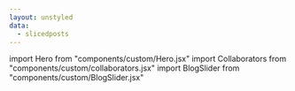 ```yaml
---
layout: unstyled
data:
  - slicedposts
---
```


import Hero from "components/custom/Hero.jsx"
import Collaborators from "components/custom/collaborators.jsx"
import BlogSlider from "components/custom/BlogSlider.jsx"

<Hero />

<Collaborators />

<BlogSlider posts={slicedposts} />
